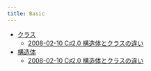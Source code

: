 ```yaml
---
title: Basic
---
```



- [クラス](./クラス/index.md)
    - [2008-02-10 C♯2.0 構造体とクラスの違い](./../../../../../d/2008/02/10/C♯2.0_構造体とクラスの違い.md)
- [構造体](./構造体/index.md)
    - [2008-02-10 C♯2.0 構造体とクラスの違い](./../../../../../d/2008/02/10/C♯2.0_構造体とクラスの違い.md)




